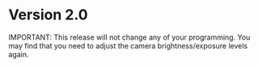 <h1>Version 2.0</h1>

IMPORTANT: This release will not change any of your programming. You may find that you need to adjust the camera brightness/exposure levels again. 
